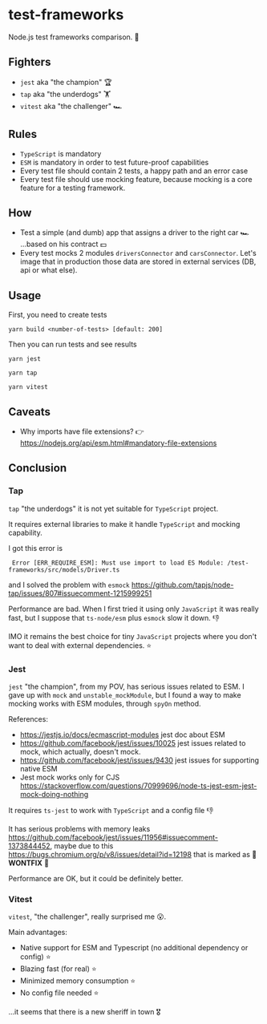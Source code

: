 # test-frameworks

Node.js test frameworks comparison. 🧪

## Fighters
- `jest` aka "the champion" 🏆
- `tap` aka "the underdogs" 🏋️
- `vitest` aka "the challenger" 🏎️

## Rules
- `TypeScript` is mandatory
- `ESM` is mandatory in order to test future-proof capabilities
- Every test file should contain 2 tests, a happy path and an error case
- Every test file should use mocking feature, because mocking is a core feature for a testing framework.

## How
- Test a simple (and dumb) app that assigns a driver to the right car 🏎 ...based on his contract 💵️
- Every test mocks 2 modules `driversConnector` and `carsConnector`. Let's image that in production those data are stored in external services (DB, api or what else).

## Usage
First, you need to create tests

```shell
yarn build <number-of-tests> [default: 200]
```

Then you can run tests and see results
```shell
yarn jest
```
```shell
yarn tap
```
```shell
yarn vitest
```

## Caveats
- Why imports have file extensions? 👉https://nodejs.org/api/esm.html#mandatory-file-extensions

## Conclusion
### Tap
`tap` "the underdogs" it is not yet suitable for `TypeScript` project.

It requires external libraries to make it handle `TypeScript` and mocking capability.

I got this error is
```shell
 Error [ERR_REQUIRE_ESM]: Must use import to load ES Module: /test-frameworks/src/models/Driver.ts
```
and I solved the problem with `esmock` https://github.com/tapjs/node-tap/issues/807#issuecomment-1215999251

Performance are bad. When I first tried it using only `JavaScript` it was really fast, but I suppose that `ts-node/esm` plus `esmock` slow it down. 👎

IMO it remains the best choice for tiny `JavaScript` projects where you don't want to deal with external dependencies. ⭐️

### Jest
`jest` "the champion", from my POV, has serious issues related to ESM.
I gave up with `mock` and `unstable_mockModule`, but I found a way to make mocking works with ESM modules, through `spyOn` method.

References:
- https://jestjs.io/docs/ecmascript-modules jest doc about ESM
- https://github.com/facebook/jest/issues/10025 jest issues related to mock, which actually, doesn't mock.
- https://github.com/facebook/jest/issues/9430 jest issues for supporting native ESM
- Jest mock works only for CJS https://stackoverflow.com/questions/70999696/node-ts-jest-esm-jest-mock-doing-nothing

It requires `ts-jest` to work with `TypeScript` and a config file 👎

It has serious problems with memory leaks https://github.com/facebook/jest/issues/11956#issuecomment-1373844452,
maybe due to this https://bugs.chromium.org/p/v8/issues/detail?id=12198 that is marked as 🚨 **WONTFIX** 🚨

Performance are OK, but it could be definitely better.

### Vitest
`vitest`, "the challenger", really surprised me 😮. 

Main advantages:

- Native support for ESM and Typescript (no additional dependency or config) ⭐️
- Blazing fast (for real) ⭐️
- Minimized memory consumption ⭐️
- No config file needed ⭐️

...it seems that there is a new sheriff in town 🎖️
